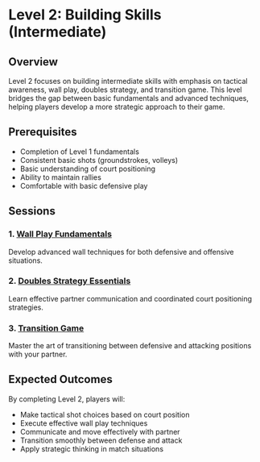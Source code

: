 # Level 2: Building Skills (Intermediate)

## Overview
Level 2 focuses on building intermediate skills with emphasis on tactical awareness, wall play, doubles strategy, and transition game. This level bridges the gap between basic fundamentals and advanced techniques, helping players develop a more strategic approach to their game.

## Prerequisites
- Completion of Level 1 fundamentals
- Consistent basic shots (groundstrokes, volleys)
- Basic understanding of court positioning
- Ability to maintain rallies
- Comfortable with basic defensive play

## Sessions

### 1. [Wall Play Fundamentals](sessions/wall-play.md)
Develop advanced wall techniques for both defensive and offensive situations.

### 2. [Doubles Strategy Essentials](sessions/doubles-strategy.md)
Learn effective partner communication and coordinated court positioning strategies.

### 3. [Transition Game](sessions/transition-game.md)
Master the art of transitioning between defensive and attacking positions with your partner.

## Expected Outcomes
By completing Level 2, players will:
- Make tactical shot choices based on court position
- Execute effective wall play techniques
- Communicate and move effectively with partner
- Transition smoothly between defense and attack
- Apply strategic thinking in match situations

